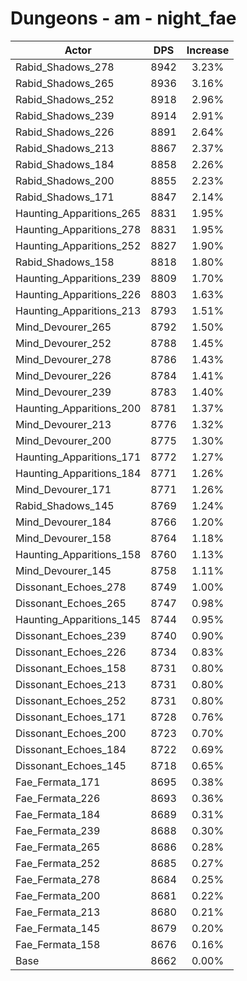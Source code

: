 # Dungeons - am - night_fae
| Actor | DPS | Increase |
|---|:---:|:---:|
|Rabid_Shadows_278|8942|3.23%|
|Rabid_Shadows_265|8936|3.16%|
|Rabid_Shadows_252|8918|2.96%|
|Rabid_Shadows_239|8914|2.91%|
|Rabid_Shadows_226|8891|2.64%|
|Rabid_Shadows_213|8867|2.37%|
|Rabid_Shadows_184|8858|2.26%|
|Rabid_Shadows_200|8855|2.23%|
|Rabid_Shadows_171|8847|2.14%|
|Haunting_Apparitions_265|8831|1.95%|
|Haunting_Apparitions_278|8831|1.95%|
|Haunting_Apparitions_252|8827|1.90%|
|Rabid_Shadows_158|8818|1.80%|
|Haunting_Apparitions_239|8809|1.70%|
|Haunting_Apparitions_226|8803|1.63%|
|Haunting_Apparitions_213|8793|1.51%|
|Mind_Devourer_265|8792|1.50%|
|Mind_Devourer_252|8788|1.45%|
|Mind_Devourer_278|8786|1.43%|
|Mind_Devourer_226|8784|1.41%|
|Mind_Devourer_239|8783|1.40%|
|Haunting_Apparitions_200|8781|1.37%|
|Mind_Devourer_213|8776|1.32%|
|Mind_Devourer_200|8775|1.30%|
|Haunting_Apparitions_171|8772|1.27%|
|Haunting_Apparitions_184|8771|1.26%|
|Mind_Devourer_171|8771|1.26%|
|Rabid_Shadows_145|8769|1.24%|
|Mind_Devourer_184|8766|1.20%|
|Mind_Devourer_158|8764|1.18%|
|Haunting_Apparitions_158|8760|1.13%|
|Mind_Devourer_145|8758|1.11%|
|Dissonant_Echoes_278|8749|1.00%|
|Dissonant_Echoes_265|8747|0.98%|
|Haunting_Apparitions_145|8744|0.95%|
|Dissonant_Echoes_239|8740|0.90%|
|Dissonant_Echoes_226|8734|0.83%|
|Dissonant_Echoes_158|8731|0.80%|
|Dissonant_Echoes_213|8731|0.80%|
|Dissonant_Echoes_252|8731|0.80%|
|Dissonant_Echoes_171|8728|0.76%|
|Dissonant_Echoes_200|8723|0.70%|
|Dissonant_Echoes_184|8722|0.69%|
|Dissonant_Echoes_145|8718|0.65%|
|Fae_Fermata_171|8695|0.38%|
|Fae_Fermata_226|8693|0.36%|
|Fae_Fermata_184|8689|0.31%|
|Fae_Fermata_239|8688|0.30%|
|Fae_Fermata_265|8686|0.28%|
|Fae_Fermata_252|8685|0.27%|
|Fae_Fermata_278|8684|0.25%|
|Fae_Fermata_200|8681|0.22%|
|Fae_Fermata_213|8680|0.21%|
|Fae_Fermata_145|8679|0.20%|
|Fae_Fermata_158|8676|0.16%|
|Base|8662|0.00%|
